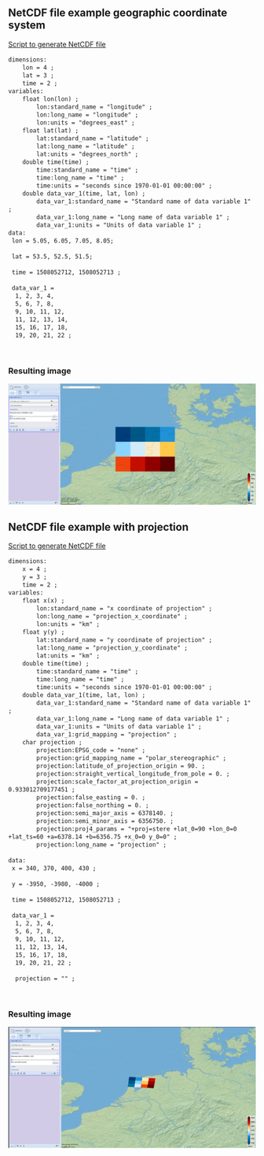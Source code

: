 


## NetCDF file example geographic coordinate system
[Script to generate NetCDF file](https://github.com/KNMI/adaguc-server/blob/master/data/python/format_standard/generate_example_file_grid_format_lat_lon.py)

``` 
dimensions:
    lon = 4 ;
    lat = 3 ;
    time = 2 ; 
variables:
    float lon(lon) ;
        lon:standard_name = "longitude" ;
        lon:long_name = "longitude" ;
        lon:units = "degrees_east" ;
    float lat(lat) ;
        lat:standard_name = "latitude" ;
        lat:long_name = "latitude" ;
        lat:units = "degrees_north" ;
    double time(time) ;
        time:standard_name = "time" ;
        time:long_name = "time" ;
        time:units = "seconds since 1970-01-01 00:00:00" ;
    double data_var_1(time, lat, lon) ;
        data_var_1:standard_name = "Standard name of data variable 1" ;
        data_var_1:long_name = "Long name of data variable 1" ;
        data_var_1:units = "Units of data variable 1" ;
data:
 lon = 5.05, 6.05, 7.05, 8.05;
 
 lat = 53.5, 52.5, 51.5;
 
 time = 1508052712, 1508052713 ;
  
 data_var_1 =
  1, 2, 3, 4,
  5, 6, 7, 8,
  9, 10, 11, 12,
  11, 12, 13, 14,
  15, 16, 17, 18,
  19, 20, 21, 22 ;

 
```

### Resulting image
![Grid format example](images/grid_format_lat_lon_example_1.png)


## NetCDF file example with projection
[Script to generate NetCDF file](https://github.com/KNMI/adaguc-server/blob/master/data/python/format_standard/generate_example_file_grid_format_proj.py)

``` 
dimensions:
    x = 4 ;
    y = 3 ;
    time = 2 ; 
variables:
    float x(x) ;
        lon:standard_name = "x coordinate of projection" ;
        lon:long_name = "projection_x_coordinate" ;
        lon:units = "km" ;
    float y(y) ;
        lat:standard_name = "y coordinate of projection" ;
        lat:long_name = "projection_y_coordinate" ;
        lat:units = "km" ;
    double time(time) ;
        time:standard_name = "time" ;
        time:long_name = "time" ;
        time:units = "seconds since 1970-01-01 00:00:00" ;
    double data_var_1(time, lat, lon) ;
        data_var_1:standard_name = "Standard name of data variable 1" ;
        data_var_1:long_name = "Long name of data variable 1" ;
        data_var_1:units = "Units of data variable 1" ;
        data_var_1:grid_mapping = "projection" ;
    char projection ;
        projection:EPSG_code = "none" ;
        projection:grid_mapping_name = "polar_stereographic" ;
        projection:latitude_of_projection_origin = 90. ;
        projection:straight_vertical_longitude_from_pole = 0. ;
        projection:scale_factor_at_projection_origin = 0.933012709177451 ;
        projection:false_easting = 0. ;
        projection:false_northing = 0. ;
        projection:semi_major_axis = 6378140. ;
        projection:semi_minor_axis = 6356750. ;
        projection:proj4_params = "+proj=stere +lat_0=90 +lon_0=0 +lat_ts=60 +a=6378.14 +b=6356.75 +x_0=0 y_0=0" ;
        projection:long_name = "projection" ;
    
data:
 x = 340, 370, 400, 430 ;

 y = -3950, -3980, -4000 ;
 
 time = 1508052712, 1508052713 ;
  
 data_var_1 =
  1, 2, 3, 4,
  5, 6, 7, 8,
  9, 10, 11, 12,
  11, 12, 13, 14,
  15, 16, 17, 18,
  19, 20, 21, 22 ;
  
  projection = "" ;

 
```

### Resulting image
![Grid format example](images/grid_format_proj_example_1.png)